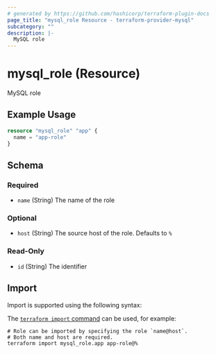 ```yaml
---
# generated by https://github.com/hashicorp/terraform-plugin-docs
page_title: "mysql_role Resource - terraform-provider-mysql"
subcategory: ""
description: |-
  MySQL role
---
```


# mysql_role (Resource)

MySQL role

## Example Usage

```terraform
resource "mysql_role" "app" {
  name = "app-role"
}
```

<!-- schema generated by tfplugindocs -->
## Schema

### Required

- `name` (String) The name of the role

### Optional

- `host` (String) The source host of the role. Defaults to `%`

### Read-Only

- `id` (String) The identifier

## Import

Import is supported using the following syntax:

The [`terraform import` command](https://developer.hashicorp.com/terraform/cli/commands/import) can be used, for example:

```shell
# Role can be imported by specifying the role `name@host`.
# Both name and host are required.
terraform import mysql_role.app app-role@%
```
